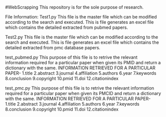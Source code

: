 #WebScrapping
This repository is for the sole purpose of research.

File Information:
Test1.py
This file is the master file which can be modified according to the search and executed. This is file generates an excel file which contains the detailed extracted from pubmed papers.

Test2.py
This file is the master file which can be modified according to the search and executed. This is file generates an excel file which contains the detailed extracted from pmc database papers.

test_pubmed.py
This purpose of this file is to retrive the relevant information required for a particular paper when given its PMID and return a dictionary with the same.
INFORMATION RETRIEVED FOR A PARTICULAR PAPER-
1.title
2.abstract
3.journal
4.affiliation
5.authors
6.year
7.keywords
8.conclusion
9.copyright
10.pmid
11.doi
12.citationindex


test_pmc.py
This purpose of this file is to retrive the relevant information required for a particular paper when given its PMCID and return a dictionary with the same.
INFORMATION RETRIEVED FOR A PARTICULAR PAPER-
1.title
2.abstract
3.journal
4.affiliation
5.authors
6.year
7.keywords
8.conclusion
9.copyright
10.pmid
11.doi
12.citationindex
